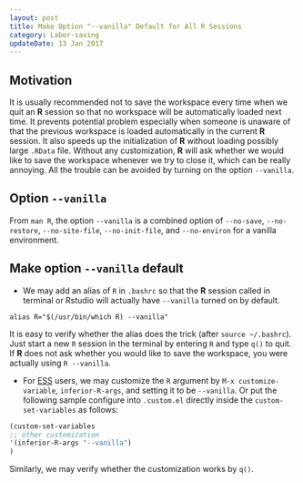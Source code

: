 ```yaml
---
layout: post
title: Make Option "--vanilla" Default for All R Sessions
category: Labor-saving
updateDate: 13 Jan 2017
---
```



## Motivation

It is usually recommended not to save the workspace every time when we quit an
**R** session so that no workspace will be automatically loaded next time. It
prevents potential problem especially when someone is unaware of that the
previous workspace is loaded automatically in the current **R** session.  It
also speeds up the initialization of **R** without loading possibly large
`.RData` file. Without any customization, **R** will ask whether we would like
to save the workspace whenever we try to close it, which can be really annoying.
All the trouble can be avoided by turning on the option `--vanilla`.


## Option `--vanilla`

From `man R`, the option `--vanilla` is a combined option of `--no-save`,
`--no-restore`, `--no-site-file`, `--no-init-file`, and `--no-environ` for a
vanilla environment.


## Make option `--vanilla` default

+ We may add an alias of `R` in `.bashrc` so that the **R** session called in
  terminal or Rstudio will actually have `--vanilla` turned on by default.

```
alias R="$(/usr/bin/which R) --vanilla"
```

It is easy to verify whether the alias does the trick (after `source
~/.bashrc`). Just start a new `R` session in the terminal by entering `R` and
type `q()` to quit. If **R** does not ask whether you would like to save the
workspace, you were actually using `R --vanilla`.


+ For [ESS](https://ess.r-project.org/) users, we may customize the `R` argument
  by `M-x customize-variable`, `inferior-R-args`, and setting it to be
  `--vanilla`. Or put the following sample configure into `.custom.el` directly
  inside the `custom-set-variables` as follows:

```lisp
(custom-set-variables
;; other customization
'(inferior-R-args "--vanilla")
)
```

Similarly, we may verify whether the customization works by `q()`.
